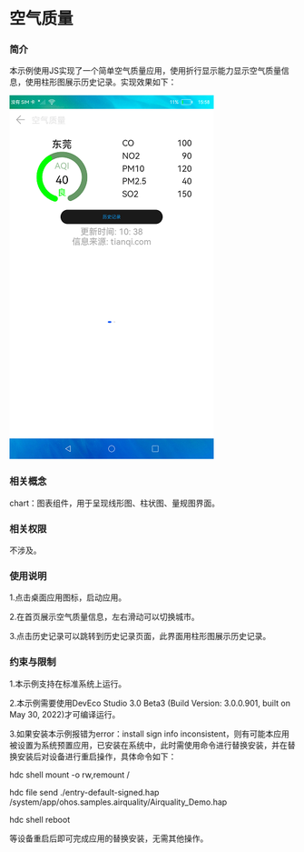 # 空气质量

### 简介

本示例使用JS实现了一个简单空气质量应用，使用折行显示能力显示空气质量信息，使用柱形图展示历史记录。实现效果如下：

![](screenshots/device/main.png)

### 相关概念

chart：图表组件，用于呈现线形图、柱状图、量规图界面。

### 相关权限

不涉及。

### 使用说明

1.点击桌面应用图标，启动应用。

2.在首页展示空气质量信息，左右滑动可以切换城市。

3.点击历史记录可以跳转到历史记录页面，此界面用柱形图展示历史记录。

### 约束与限制

1.本示例支持在标准系统上运行。

2.本示例需要使用DevEco Studio 3.0 Beta3 (Build Version: 3.0.0.901, built on May 30, 2022)才可编译运行。

3.如果安装本示例报错为error：install sign info inconsistent，则有可能本应用被设置为系统预置应用，已安装在系统中，此时需使用命令进行替换安装，并在替换安装后对设备进行重启操作，具体命令如下：

hdc shell mount -o rw,remount /

hdc file send ./entry-default-signed.hap /system/app/ohos.samples.airquality/Airquality_Demo.hap

hdc shell  reboot

等设备重启后即可完成应用的替换安装，无需其他操作。